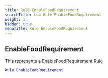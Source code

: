 ```yaml
---
title: Rule EnableFoodRequirement
searchTitle: Lua Rule EnableFoodRequirement
weight: 1
hidden: true
menuTitle: Rule EnableFoodRequirement
---
```

## EnableFoodRequirement

This represents a EnableFoodRequirement Rule
```lua
Rule.EnableFoodRequirement
```